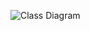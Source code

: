 ![Class Diagram](http://www.plantuml.com/plantuml/proxy?cache=no&src=https://raw.githubusercontent.com/gammam/spin4Athletics/master/docs/UML/umlSample.puml)
